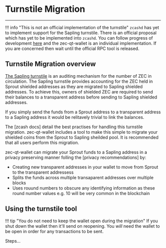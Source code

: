 # Turnstile Migration

---

!!! info "This is not an official implementation of the turnstile"
    `zcashd` has yet to implement support for the Sapling turnstile. There is an official proposal which has yet to be implemented into `zcashd`. You can follow progress of development [here](https://github.com/zcash/zips/pull/197) and the zec-qt-wallet is an individual implementation. If you are concerned then wait until the official RPC tool is released.


## Turnstile Migration overview

[The Sapling turnstile](https://zcash.readthedocs.io/en/latest/rtd_pages/sapling_turnstile.html) is an auditing mechanism for the number of ZEC in circulation. The Sapling turnstile provides accounting for the ZEC held in Sprout shielded addresses as they are migrated to Sapling shielded addresses. To achieve this, owners of shielded ZEC are required to send their balances to a transparent address before sending to Sapling shielded addresses.

If you simply send the funds from a Sprout address to a transparent address to a Sapling address it would be relitavely trivial to link the balances.

The [zcash docs] detail the best practises for handling this turnstile migration. zec-qt-wallet includes a tool to make this simple to migrate your shielded coins from the Sprout to Sapling sheilded pool. It is recommended that all users perform this migration.

zec-qt-wallet can migrate your Sprout funds to a Sapling address in a privacy preserving manner folling the [privacy recommendations] by:

* Creating new transparent addresses in your wallet to move from Sprout to the transparent addressess
* Splits the funds across multiple transaparent addresses over multiple blocks
* Uses rouund numbers to obscure any identifying information as these round number values e.g. 10 will be very common in the blockchain

## Using the turnstile tool

!!! tip "You do not need to keep the wallet open during the migration"
    If you shut down the wallet then it'll send on reopening. You *will* need the wallet to be open in order for any transactions to be sent.

Steps...